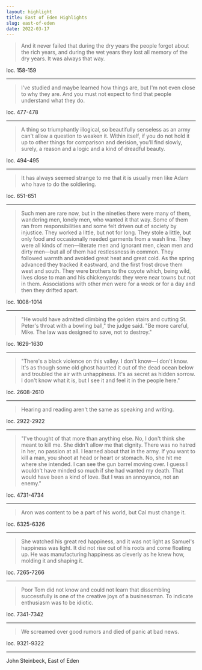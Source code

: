 ```yaml
---
layout: highlight
title: East of Eden Highlights
slug: east-of-eden
date: 2022-03-17
---
```


> And it never failed that during the dry years the people forgot about the rich years, and during the wet years they lost all memo­ry of the dry years. It was always that way.

loc. 158-159
<hr>


> I've studied and maybe learned how things are, but I'm not even close to why they are. And you must not expect to find that people understand what they do.

loc. 477-478
<hr>


> A thing so triumphantly illogical, so beautifully senseless as an army can't allow a question to weaken it. Within itself, if you do not hold it up to other things for comparison and derision, you'll find slowly, surely, a reason and a logic and a kind of dreadful beauty.

loc. 494-495
<hr>


> It has always seemed strange to me that it is usually men like Adam who have to do the soldiering.

loc. 651-651
<hr>


> Such men are rare now, but in the nineties there were many of them, wandering men, lonely men, who wanted it that way. Some of them ran from responsibil­ities and some felt driven out of society by injustice. They worked a little, but not for long. They stole a little, but only food and occasionally needed garments from a wash line. They were all kinds of men—literate men and ignorant men, clean men and dirty men—but all of them had restlessness in common. They followed warmth and avoided great heat and great cold. As the spring advanced they tracked it eastward, and the first frost drove them west and south. They were brothers to the coyote which, being wild, lives close to man and his chickenyards: they were near towns but not in them. Associations with other men were for a week or for a day and then they drifted apart.

loc. 1008-1014
<hr>


> "He would have admitted climbing the golden stairs and cutting St. Peter's throat with a bowling ball," the judge said. "Be more careful, Mike. The law was de­signed to save, not to destroy."

loc. 1629-1630
<hr>


> "There's a black violence on this valley. I don't know—I don't know. It's as though some old ghost haunted it out of the dead ocean below and troubled the air with unhappiness. It's as secret as hidden sor­row. I don't know what it is, but I see it and feel it in the people here."

loc. 2608-2610
<hr>


> Hearing and reading aren't the same as speaking and writing.

loc. 2922-2922
<hr>


> "I've thought of that more than anything else. No, I don't think she meant to kill me. She didn't allow me that dignity. There was no hatred in her, no passion at all. I learned about that in the army. If you want to kill a man, you shoot at head or heart or stomach. No, she hit me where she intended. I can see the gun barrel moving over. I guess I wouldn't have minded so much if she had wanted my death. That would have been a kind of love. But I was an annoyance, not an enemy."

loc. 4731-4734
<hr>


> Aron was con­tent to be a part of his world, but Cal must change it.

loc. 6325-6326
<hr>


> She watched his great red happiness, and it was not light as Samuel's happiness was light. It did not rise out of his roots and come floating up. He was manufacturing happiness as cleverly as he knew how, molding it and shaping it.

loc. 7265-7266
<hr>


> Poor Tom did not know and could not learn that dissembling successfully is one of the creative joys of a businessman. To indicate enthusiasm was to be idiotic.

loc. 7341-7342
<hr>


> We screamed over good rumors and died of panic at bad news.

loc. 9321-9322
<hr>

John Steinbeck, East of Eden
